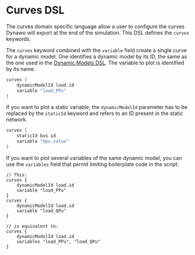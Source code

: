 # Curves DSL
The curves domain specific language allow a user to configure the curves Dynawo will export at the end of the simulation. This DSL defines the `curves` keywords.

The `curves` keyword combined with the `variable` field create a single curve for a dynamic model. One identifies a dynamic model by its ID, the same as the one used in the [Dynamic Models DSL](dynamic-models-dsl). The variable to plot is identified by its name.
```groovy
curves {
    dynamicModelId load.id
    variable "load_PPu"
}
```

If you want to plot a static variable, the `dynamicModelId` parameter has to be replaced by the `staticId` keyword and refers to an ID present in the static network.
```groovy
curves {
    staticId bus.id
    variable "Upu_value"
}
```

If you want to plot several variables of the same dynamic model, you can use the `variables` field that permit limiting boilerplate code in the script.
```
// This:
curves {
    dynamicModelId load.id
    variable "load_PPu"
}
curves {
    dynamicModelId load.id
    variable "load_QPu"
}

// is equivalent to:
curves {
    dynamicModelId load.id
    variables "load_PPu", "load_QPu"
}
```
